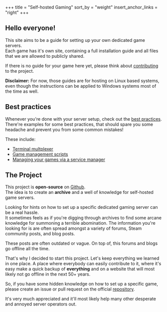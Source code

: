 +++
title = "Self-hosted Gaming"
sort_by = "weight"
insert_anchor_links = "right"
+++

## Hello everyone!

This site aims to be a guide for setting up your own dedicated game servers.  
Each game has it's own site, containing a full installation guide and all files that we are allowed to publicly shared.

If there is no guide for your game here yet, please think about [contributing](https://github.com/nukesor/selfhosted-gaming) to the project.

**Disclaimer:** For now, those guides are for hosting on Linux based systems, even though the instructions can be applied to Windows systems most of the time as well.

## Best practices

Whenever you're done with your server setup, check out the [best practices](/best-practices/).
There're examples for some best practices, that should spare you some headache and prevent you from some common mistakes!

These include:

- [Terminal multplexer](/best-practices/#terminal-multiplexer)
- [Game management scripts](/best-practices/#helper-scripts)
- [Managing your games via a service manager](/best-practices/#service-files)

## The Project

This project is **open-source** on [Github](https://github.com/nukesor/selfhosted-gaming).  
The idea is to create an **archive** and a well of knowledge for self-hosted game servers.

Looking for hints on how to set up a specific dedicated gaming server can be a real hassle.  
It sometimes feels as if you're digging through archives to find some arcane knowledge for summoning a terrible abomination.
The information you're looking for is are often spread amongst a variety of forums, Steam community posts, and blog posts.

These posts are often outdated or vague. On top of, this forums and blogs go offline all the time.

That's why I decided to start this project.
Let's keep everything we learned in one place.
A place where everybody can easily contribute to it, where it's easy make a quick backup of **everything** and on a website that will most likely not go offline in the next 50+ years.

So, if you have some hidden knowledge on how to set up a specific game, please create an issue or pull request on the official [repository](https://github.com/nukesor/selfhosted-gaming).

It's very much appreciated and it'll most likely help many other desperate and annoyed server operators out.
